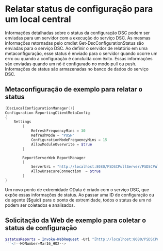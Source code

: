 # Relatar status de configuração para um local central

Informações detalhadas sobre o status da configuração DSC podem ser enviadas para um servidor com a execução do serviço DSC. As mesmas informações retornadas pelo cmdlet Get-DscConfigurationStatus são enviadas para o serviço DSC. Ao definir o servidor de relatório em uma metaconfiguração, esse status é enviado para o servidor quando ocorre um erro ou quando a configuração é concluída com êxito. Essas informações são enviadas quando um nó é configurado no modo pull ou push. Informações de status são armazenadas no banco de dados do serviço DSC.

## Metaconfiguração de exemplo para relatar o status
```PowerShell
[DscLocalConfigurationManager()]
Configuration ReportingClientMetaConfig
{
    Settings
        {
            RefreshFrequencyMins = 30
            RefreshMode = "PUSH"
            ConfigurationModeFrequencyMins = 15
            AllowModuleOverwrite = $true
        }

        ReportServerWeb ReportManager
        {
            ServerUrL = "http://localhost:8080/PSDSCPullServer/PSDSCPullserver.svc"
            AllowUnsecureConnection  = $true
        }           
}
```
Um novo ponto de extremidade OData é criado com o serviço DSC, que expõe essas informações de status. Ao passar uma ID de configuração ou de agente {$guid} para o ponto de extremidade, todos o status de um nó podem ser coletados e analisados.

## Solicitação da Web de exemplo para coletar o status de configuração 
```PowerShell
$statusReports = Invoke-WebRequest -Uri "[http://localhost:8080/PSDSCPullserver/PSDSCPullserver.svc/Node(ConfigurationId='$guid')/StatusReport](http://localhost:8080/PSDSCPullserver/psdscpullserver.svc/Node(ConfigurationId='$guid')/StatusReport)s" -UseBasicParsing -UseDefaultCredentials -ContentType "application/json;odata=minimalmetadata;streaming=true;charset=utf-8" -Headers @{Accept = "application/json"; ProtocolVersion = “1.1”}
```<!--HONumber=Mar16_HO2-->
